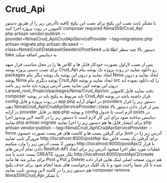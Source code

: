 # Crud_Api
با تشکر بابت نصب این پکیج  برای نصب این پکیج کافیه تاآدرس زیر را از طریق دستور کامپوزر در روت پروژه اجرا کنید composer required Nima359/Crud_Api  
php artisan vendor:publish --provider=Nima\Crud_Api\CrudApiServiceProvider --tag=migrations 
php artisan migrate
php artisan db:seed --class=Nima\Crud\Database\Seeders\PostSeed
دستور بالا چند سطر اطلاعات fake به دیتابیس اضافه میکند

پس از نصب لاراول بصورت خودکار فایل ها و کلاس ها را در محل مناسب قرار میهد   برای نصب دستی پروژه  پوشه Crud_Api رو دانلود نمایید  در روت پروژه یک پوشه بنام packages ایجاد نمایید و درون این پوشه یک پوشه دیگر بنام Nima ایجاد نمایید و درون پوشه Nima پوشه دیگری بنام Crud_Api ایجاد نمایید و پوشه src را که دانلود نموده اید درون این پوشه کپی نمایید یعنی آدرس پروژه باید مانند زیر باشد Laravel_root_Project/packages/Nima/Crud_Api/src دقت نمایید فایل کامپوزر composer باید مربوط به پکیج باید در پوشه Crud_Api قرار داشته باشد  در پوشه config در روت پروژه و فایل app.php در انتهای آرایه providers دستور زیر را قرار دهید Nima\Crud_Api\CrudApiServiceProvider::class   پس از قرار دادن دستور بالا در آرایه provider در فایل app.php و پوشه config لازم است تا جدول posts در دیتابیس ساخته شود برای این کار لازم است تا دستور زیر را در کامند لاین ویندوز اجرا نمایید php artisan migrate  برای انتشار فایل ها هم دستور زیر را اجرا نمایید php artisan vendor:publish --tag=Nima\Crud_Api\CrudApiServiceProvider --force  برای گرفتن پست ها و کامنت های هر پست بصورت جیسون json آدرس زیر را در مرورگر تایپ نمایید http://localhost:8000/postApi برای گرفتن یک پست خاص مثلا دومین 2 پست آدرس زیر را وارد میکنیم http://localhost:8000/postApi/2   با قرار دادن تمام آدرس های  Restfull-API عملیات مورد نظر اجرا میشود آدرس زیر برای ایجاد پست جدید یا متد CREATE بکار میرود http://localhost:8000/postApi/2/create  برای سایر متد ها مانند Post و Put  و  Delete هم درون صفحه اصلی لینک هایی قرار داده شده تا کار شما راحت شود و با یک کلیک درخواست های شما انجام شود  برای حذف پکیج هم دستور زیر را در کامند لاین ویندوز تایپ نمایید composer remove Nima359\Crud_Api    با تشکر
